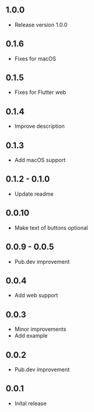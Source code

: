 ## 1.0.0

* Release version 1.0.0

## 0.1.6

* Fixes for macOS

## 0.1.5

* Fixes for Flutter web

## 0.1.4

* Improve description

## 0.1.3

* Add macOS support

## 0.1.2 - 0.1.0

* Update readme

## 0.0.10

* Make text of buttons optional

## 0.0.9 - 0.0.5

* Pub.dev improvement

## 0.0.4

* Add web support

## 0.0.3

* Minor improvements
* Add example

## 0.0.2

* Pub.dev improvement

## 0.0.1

* Inital release